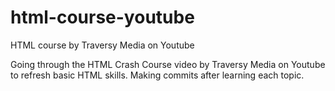 # html-course-youtube
HTML course by Traversy Media on Youtube

Going through the HTML Crash Course video by Traversy Media on Youtube to refresh basic HTML skills. Making commits after learning each topic.
